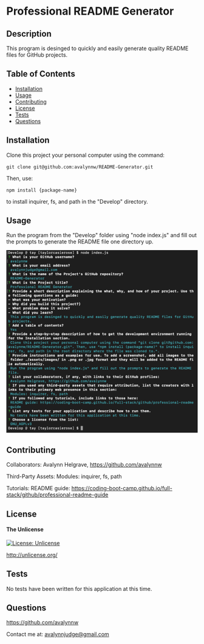 # Professional README Generator

## Description

This program is desinged to quickly and easily generate quality README files for GitHub projects.

## Table of Contents

- [Installation](#installation)
- [Usage](#usage)
- [Contributing](#contributing)
- [License](#license)
- [Tests](#tests)
- [Questions](#questions)

## Installation

Clone this project your personal computer using the command: 

	git clone git@github.com:avalynnw/README-Generator.git 

Then, use: 

	npm install {package-name}

 to install inquirer, fs, and path in the "Develop" directory.

## Usage

Run the program from the "Develop" folder using "node index.js" and fill out the prompts to generate the README file one directory up.

![screenshot.png](./Develop/assets/images/screenshot.png)

## Contributing

Collaborators: Avalynn Helgrave, https://github.com/avalynnw

Third-Party Assets: Modules: inquirer, fs, path

Tutorials: README guide: https://coding-boot-camp.github.io/full-stack/github/professional-readme-guide

## License

#### The Unlicense

[![License: Unlicense](https://img.shields.io/badge/license-Unlicense-blue.svg)](http://unlicense.org/)

http://unlicense.org/

## Tests

No tests have been written for this application at this time.

## Questions

https://github.com/avalynnw

 Contact me at: avalynnjudge@gmail.com